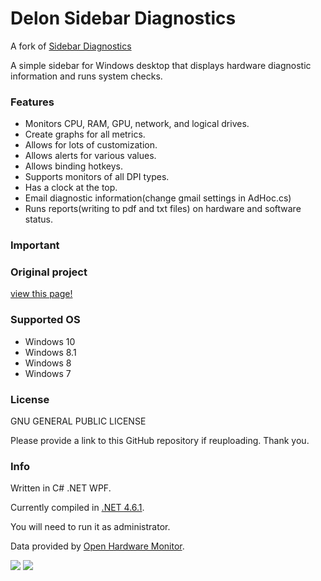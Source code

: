 <h1>Delon Sidebar Diagnostics</h1>
A fork of <a href="https://github.com/ArcadeRenegade/SidebarDiagnostics/">Sidebar Diagnostics</a>

A simple sidebar for Windows desktop that displays hardware diagnostic information and runs system checks.

### Features
* Monitors CPU, RAM, GPU, network, and logical drives.
* Create graphs for all metrics.
* Allows for lots of customization.
* Allows alerts for various values.
* Allows binding hotkeys.
* Supports monitors of all DPI types.
* Has a clock at the top.
* Email diagnostic information(change gmail settings in AdHoc.cs)
* Runs reports(writing to pdf and txt files) on hardware and software status.

### Important

### Original project
<a href="https://github.com/ArcadeRenegade/SidebarDiagnostics/">view this page!</a>

### Supported OS

* Windows 10
* Windows 8.1
* Windows 8
* Windows 7

### License

GNU GENERAL PUBLIC LICENSE

Please provide a link to this GitHub repository if reuploading. Thank you.

### Info

Written in C# .NET WPF.

Currently compiled in <a href="https://www.microsoft.com/en-us/download/details.aspx?id=49981">.NET 4.6.1</a>.

You will need to run it as administrator.

Data provided by <a href="http://openhardwaremonitor.org/">Open Hardware Monitor</a>.

<img src="http://i.imgur.com/70LkdwO.png" />

<img src="http://i.imgur.com/mkrO6W6.png" />
